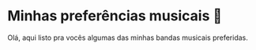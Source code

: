 # Minhas preferências musicais :musical_note:

Olá, aqui listo pra vocês algumas das minhas bandas musicais preferidas.
